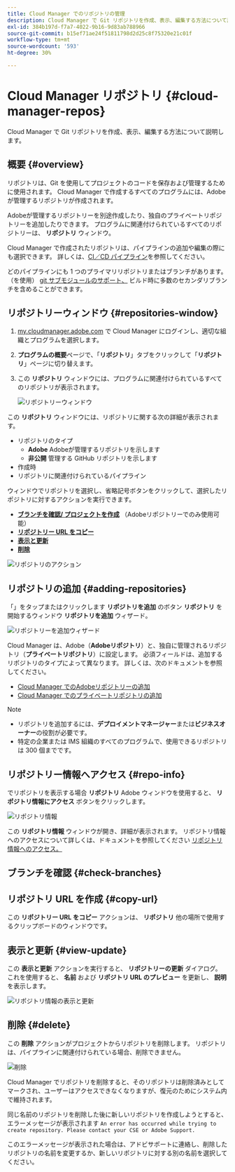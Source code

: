 ```yaml
---
title: Cloud Manager でのリポジトリの管理
description: Cloud Manager で Git リポジトリを作成、表示、編集する方法について説明します。
exl-id: 384b197d-f7a7-4022-9b16-9d83ab788966
source-git-commit: b15ef71ae24f51811798d2d25c8f75320e21c01f
workflow-type: tm+mt
source-wordcount: '593'
ht-degree: 30%

---
```



# Cloud Manager リポジトリ {#cloud-manager-repos}

Cloud Manager で Git リポジトリを作成、表示、編集する方法について説明します。

## 概要 {#overview}

リポジトリは、Git を使用してプロジェクトのコードを保存および管理するために使用されます。 Cloud Manager で作成するすべてのプログラムには、Adobeが管理するリポジトリが作成されます。

Adobeが管理するリポジトリーを別途作成したり、独自のプライベートリポジトリーを追加したりできます。 プログラムに関連付けられているすべてのリポジトリーは、 **リポジトリ** ウィンドウ。

Cloud Manager で作成されたリポジトリは、パイプラインの追加や編集の際にも選択できます。 詳しくは、[CI／CD パイプライン](/help/overview/ci-cd-pipelines.md)を参照してください。

どのパイプラインにも 1 つのプライマリリポジトリまたはブランチがあります。（を使用） [git サブモジュールのサポート、](git-submodules.md) ビルド時に多数のセカンダリブランチを含めることができます。

## リポジトリーウィンドウ {#repositories-window}

1. [my.cloudmanager.adobe.com](https://my.cloudmanager.adobe.com/) で Cloud Manager にログインし、適切な組織とプログラムを選択します。

1. **プログラムの概要**&#x200B;ページで、「**リポジトリ**」タブをクリックして「**リポジトリ**」ページに切り替えます。

1. この **リポジトリ** ウィンドウには、プログラムに関連付けられているすべてのリポジトリが表示されます。

   ![リポジトリーウィンドウ](assets/repositories.png)

この **リポジトリ** ウィンドウには、リポジトリに関する次の詳細が表示されます。

* リポジトリのタイプ
   * **Adobe** Adobeが管理するリポジトリを示します
   * **非公開** 管理する GitHub リポジトリを示します
* 作成時
* リポジトリに関連付けられているパイプライン

ウィンドウでリポジトリを選択し、省略記号ボタンをクリックして、選択したリポジトリに対するアクションを実行できます。

* **[ブランチを確認/ プロジェクトを作成](#check-branches)** （Adobeリポジトリーでのみ使用可能）
* **[リポジトリー URL をコピー](#copy-url)**
* **[表示と更新](#view-update)**
* **[削除](#delete)**

![リポジトリのアクション](assets/repository-actions.png)

## リポジトリの追加 {#adding-repositories}

「」をタップまたはクリックします **リポジトリを追加** のボタン **リポジトリ** を開始するウィンドウ **リポジトリを追加** ウィザード。

![リポジトリーを追加ウィザード](assets/add-repository-wizard.png)

Cloud Manager は、Adobe（**Adobeリポジトリ**）と、独自に管理されるリポジトリ（**プライベートリポジトリ**）に設定します。 必須フィールドは、追加するリポジトリのタイプによって異なります。 詳しくは、次のドキュメントを参照してください。

* [Cloud Manager でのAdobeリポジトリーの追加](adobe-repositories.md)
* [Cloud Manager でのプライベートリポジトリの追加](private-repositories.md)

>[!NOTE]
>
>* リポジトリを追加するには、**デプロイメントマネージャー**&#x200B;または&#x200B;**ビジネスオーナー**&#x200B;の役割が必要です。
>* 特定の企業または IMS 組織のすべてのプログラムで、使用できるリポジトリは 300 個までです。

## リポジトリー情報へアクセス {#repo-info}

でリポジトリを表示する場合 **リポジトリ** Adobe ウィンドウを使用すると、 **リポジトリ情報にアクセス** ボタンをクリックします。

![リポジトリ情報](assets/access-repo-info.png)

この **リポジトリ情報** ウィンドウが開き、詳細が表示されます。 リポジトリ情報へのアクセスについて詳しくは、ドキュメントを参照してください [リポジトリ情報へのアクセス。](accessing-repositories.md)

## ブランチを確認 {#check-branches}

## リポジトリ URL を作成 {#copy-url}

この **リポジトリー URL をコピー** アクションは、 **リポジトリ** 他の場所で使用するクリップボードのウィンドウです。

## 表示と更新 {#view-update}

この **表示と更新** アクションを実行すると、 **リポジトリーの更新** ダイアログ。 これを使用すると、 **名前** および **リポジトリ URL のプレビュー** を更新し、 **説明** を表示します。

![リポジトリ情報の表示と更新](assets/update-repository.png)

## 削除 {#delete}

この **削除** アクションがプロジェクトからリポジトリを削除します。 リポジトリは、パイプラインに関連付けられている場合、削除できません。

![削除](assets/delete.png)

Cloud Manager でリポジトリを削除すると、そのリポジトリは削除済みとしてマークされ、ユーザーはアクセスできなくなりますが、復元のためにシステム内で維持されます。

同じ名前のリポジトリを削除した後に新しいリポジトリを作成しようとすると、エラーメッセージが表示されます `An error has occurred while trying to create repository. Please contact your CSE or Adobe Support.`

このエラーメッセージが表示された場合は、アドビサポートに連絡し、削除したリポジトリの名前を変更するか、新しいリポジトリに対する別の名前を選択してください。
